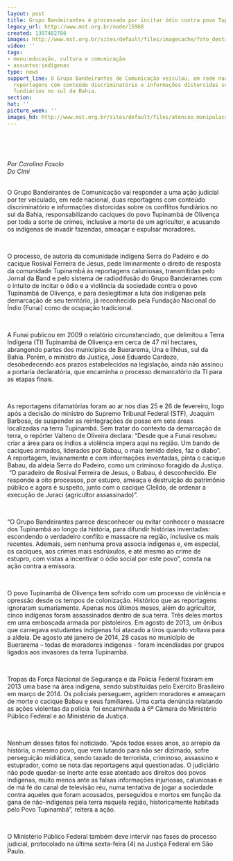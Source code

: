 ```yaml
---
layout: post
title: Grupo Bandeirantes é processado por incitar ódio contra povo Tupinambá
legacy_url: http://www.mst.org.br/node/15968
created: 1397482786
images: http://www.mst.org.br/sites/default/files/imagecache/foto_destaque/atencao_manipulacao.png
video: ''
tags:
- menu:educação, cultura e comunicação
- assuntos:indígenas
type: news
support_line: O Grupo Bandeirantes de Comunicação veiculou, em rede nacional, duas
  reportagens com conteúdo discriminatório e informações distorcidas sobre os conflitos
  fundiários no sul da Bahia.
section: 
hat: ''
picture_week: ''
images_hd: http://www.mst.org.br/sites/default/files/atencao_manipulacao.png
---
```

<p>&nbsp;</p><p>&nbsp;</p><p><span style="font-style: italic;">Por Carolina Fasolo</span><br style="font-style: italic;"><span style="font-style: italic;">Do Cimi<br><br type="_moz"></span></p><p>O Grupo Bandeirantes de Comunicação vai responder a uma ação judicial por ter veiculado, em rede nacional, duas reportagens com conteúdo discriminatório e informações distorcidas sobre os conflitos fundiários no sul da Bahia, responsabilizando caciques do povo Tupinambá de Olivença por toda a sorte de crimes, inclusive a morte de um agricultor, e acusando os indígenas de invadir fazendas, ameaçar e expulsar moradores.</p><p>&nbsp;</p><p>O processo, de autoria da comunidade indígena Serra do Padeiro e do cacique Rosival Ferreira de Jesus, pede liminarmente o direito de resposta da comunidade Tupinambá às reportagens caluniosas, transmitidas pelo Jornal da Band e pelo sistema de radiodifusão do Grupo Bandeirantes com o intuito de incitar o ódio e a violência da sociedade contra o povo Tupinambá de Olivença, e para deslegitimar a luta dos indígenas pela demarcação de seu território, já reconhecido pela Fundação Nacional do Índio (Funai) como de ocupação tradicional.</p><p>&nbsp;</p><p>A Funai publicou em 2009 o relatório circunstanciado, que delimitou a Terra Indígena (TI) Tupinambá de Olivença em cerca de 47 mil hectares, abrangendo partes dos municípios de Buerarema, Una e Ilhéus, sul da Bahia. Porém, o ministro da Justiça, José Eduardo Cardozo, desobedecendo aos prazos estabelecidos na legislação, ainda não assinou a portaria declaratória, que encaminha o processo demarcatório da TI para as etapas finais. &nbsp;&nbsp;</p><p>&nbsp;</p><p>As reportagens difamatórias foram ao ar nos dias 25 e 26 de fevereiro, logo após a decisão do ministro do Supremo Tribunal Federal (STF), Joaquim Barbosa, de suspender as reintegrações de posse em sete áreas localizadas na terra Tupinambá. Sem tratar do contexto da demarcação da terra, o repórter Valteno de Oliveira declara: “Desde que a Funai resolveu criar a área para os índios a violência impera aqui na região. Um bando de caciques armados, liderados por Babau, o mais temido deles, faz o diabo”. A reportagem, levianamente e com informações inventadas, pinta o cacique Babau, da aldeia Serra do Padeiro, como um criminoso foragido da Justiça. &nbsp;“O paradeiro de Rosival Ferreira de Jesus, o Babau, é desconhecido. Ele responde a oito processos, por estupro, ameaça e destruição do patrimônio público e agora é suspeito, junto com o cacique Cleildo, de ordenar a execução de Juraci (agricultor assassinado)”.</p><p>&nbsp;</p><p>“O Grupo Bandeirantes parece desconhecer ou evitar conhecer o massacre dos Tupinambá ao longo da história, para difundir histórias inventadas: escondendo o verdadeiro conflito e massacre na região, inclusive os mais recentes. Ademais, sem nenhuma prova associa indígenas e, em especial, os caciques, aos crimes mais esdrúxulos, e até mesmo ao crime de estupro, com vistas a incentivar o ódio social por este povo”, consta na ação contra a emissora.</p><p>&nbsp;</p><p>O povo Tupinambá de Olivença tem sofrido com um processo de violência e opressão desde os tempos de colonização. Histórico que as reportagens ignoraram sumariamente. Apenas nos últimos meses, além do agricultor, cinco indígenas foram assassinados dentro de sua terra. Três deles mortos em uma emboscada armada por pistoleiros. Em agosto de 2013, um ônibus que carregava estudantes indígenas foi atacado a tiros quando voltava para a aldeia. De agosto até janeiro de 2014, 28 casas no município de Buerarema – todas de moradores indígenas - foram incendiadas por grupos ligados aos invasores da terra Tupinambá.</p><p>&nbsp;</p><p>Tropas da Força Nacional de Segurança e da Polícia Federal fixaram em 2013 uma base na área indígena, sendo substituídas pelo Exército Brasileiro em março de 2014. Os policiais perseguem, agridem moradores e ameaçam de morte o cacique Babau e seus familiares. Uma carta denúncia relatando as ações violentas da polícia &nbsp;foi encaminhada à 6ª Câmara do Ministério Público Federal e ao Ministério da Justiça.</p><p>&nbsp;</p><p>Nenhum desses fatos foi noticiado. “Após todos esses anos, ao arrepio da história, o mesmo povo, que vem lutando para não ser dizimado, sofre perseguição midiática, sendo taxado de terrorista, criminoso, assassino e estuprador, como se nota das reportagens aqui questionadas. O judiciário não pode quedar-se inerte ante esse atentado aos direitos dos povos indígenas, muito menos ante as falsas informações injuriosas, caluniosas e de má fé do canal de televisão réu, numa tentativa de jogar a sociedade contra aqueles que foram acossados, perseguidos e mortos em função da gana de não-indígenas pela terra naquela região, historicamente habitada pelo Povo Tupinambá”, reitera a ação.</p><p>&nbsp;</p><p>O Ministério Público Federal também deve intervir nas fases do processo judicial, protocolado na última sexta-feira (4) na Justiça Federal em São Paulo.</p><p>&nbsp;</p><p>&nbsp;</p>

